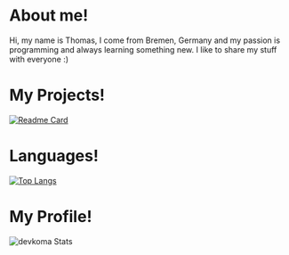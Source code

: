 # About me!
Hi, my name is Thomas, I come from Bremen, Germany and my passion is programming and always learning something new. I like to share my stuff with everyone :)

# My Projects! 
[![Readme Card](https://github-readme-stats.vercel.app/api/pin/?username=devkoma&repo=GMW_Trucker-v2)](https://github.com/devkoma/GMW_Trucker-v2)

# Languages!
[![Top Langs](https://github-readme-stats.vercel.app/api/top-langs/?username=devkoma&layout=compact)](https://github.com/devkoma)

# My Profile!
![devkoma Stats](https://github-readme-stats.vercel.app/api?username=devkoma&show_icons=true&theme=radical)
